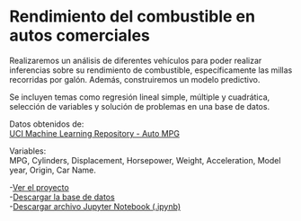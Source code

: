 # Rendimiento del combustible en autos comerciales

Realizaremos un análisis de diferentes vehículos para poder realizar inferencias sobre su rendimiento de combustible, específicamente las millas recorridas por galón. Además, construiremos un modelo predictivo.  

Se incluyen temas como regresión lineal simple, múltiple y cuadrática, selección de variables y solución de problemas en una base de datos.  

Datos obtenidos de:  
[UCI Machine Learning Repository - Auto MPG](https://archive.ics.uci.edu/dataset/9/auto+mpg)

Variables:  
MPG, Cylinders, Displacement, Horsepower, Weight, Acceleration, Model year, Origin, Car Name.  

-[Ver el proyecto](proyecto1_1.html)  
-[Descargar la base de datos](auto-mpg.data-original)  
-[Descargar archivo Jupyter Notebook (.ipynb)](proyecto1_1.ipynb)
